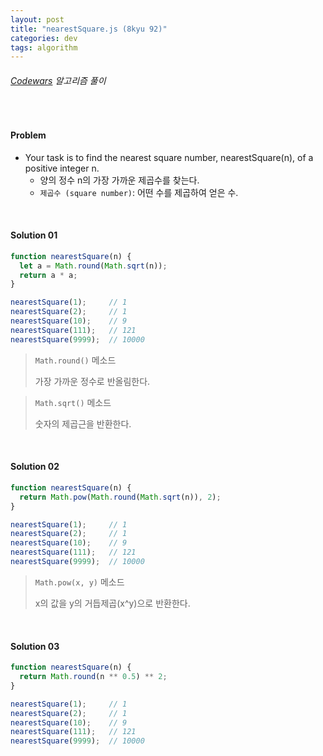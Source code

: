 ```yaml
---
layout: post
title: "nearestSquare.js (8kyu 92)"
categories: dev
tags: algorithm
---
```


###### [Codewars](https://www.codewars.com) 알고리즘 풀이

<br>

#### Problem

- Your task is to find the nearest square number, nearestSquare(n), of a positive integer n.
  - 양의 정수 n의 가장 가까운 제곱수를 찾는다.
  - `제곱수 (square number)`: 어떤 수를 제곱하여 얻은 수.

<br>

#### Solution 01

```js
function nearestSquare(n) {
  let a = Math.round(Math.sqrt(n));
  return a * a;
}

nearestSquare(1);     // 1
nearestSquare(2);     // 1
nearestSquare(10);    // 9
nearestSquare(111);   // 121
nearestSquare(9999);  // 10000
```

> `Math.round()` 메소드
>
> 가장 가까운 정수로 반올림한다.

> `Math.sqrt()` 메소드
>
> 숫자의 제곱근을 반환한다.

<br>

#### Solution 02

```js
function nearestSquare(n) {
  return Math.pow(Math.round(Math.sqrt(n)), 2);
}

nearestSquare(1);     // 1
nearestSquare(2);     // 1
nearestSquare(10);    // 9
nearestSquare(111);   // 121
nearestSquare(9999);  // 10000
```

> `Math.pow(x, y)` 메소드
>
> x의 값을 y의 거듭제곱(x^y)으로 반환한다.

<br>

#### Solution 03

```js
function nearestSquare(n) {
  return Math.round(n ** 0.5) ** 2;
}

nearestSquare(1);     // 1
nearestSquare(2);     // 1
nearestSquare(10);    // 9
nearestSquare(111);   // 121
nearestSquare(9999);  // 10000
```

<br>

<br>
